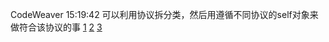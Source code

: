CodeWeaver  15:19:42
可以利用协议拆分类，然后用遵循不同协议的self对象来做符合该协议的事
[1](https://github.com/saint-shaka/iOSDevelopment/blob/master/Objective-C/Protocol/DDA84327B5D98DAF3219F3958A1FC55E.jpg)
[2](https://github.com/saint-shaka/iOSDevelopment/blob/master/Objective-C/Protocol/7F0EC803CAE5DC3208B90FD40FD901CE.jpg)
[3](https://github.com/saint-shaka/iOSDevelopment/blob/master/Objective-C/Protocol/E04662C617BF227A792300F5162B5558.jpg)
